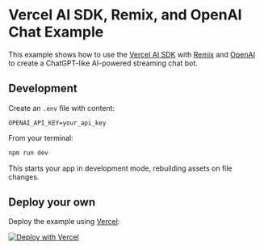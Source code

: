 # Vercel AI SDK, Remix, and OpenAI Chat Example

This example shows how to use the [Vercel AI SDK](https://sdk.vercel.ai/docs) with [Remix](https://remix.run/) and [OpenAI](https://openai.com) to create a ChatGPT-like AI-powered streaming chat bot.

## Development

Create an `.env` file with content:

```
OPENAI_API_KEY=your_api_key
```

From your terminal:

```sh
npm run dev
```

This starts your app in development mode, rebuilding assets on file changes.

## Deploy your own

Deploy the example using [Vercel](https://vercel.com?utm_source=github&utm_medium=readme&utm_campaign=ai-sdk-example):

[![Deploy with Vercel](https://vercel.com/button)](https://vercel.com/new/clone?repository-url=https%3A%2F%2Fgithub.com%2Fvercel%2Fai%2Ftree%2Fmain%2Fexamples%remix-openai&env=OPENAI_API_KEY&envDescription=OpenAI%20API%20Key&envLink=https%3A%2F%2Fplatform.openai.com%2Faccount%2Fapi-keys&project-name=vercel-ai-chat-openai&repository-name=vercel-ai-chat-openai)
